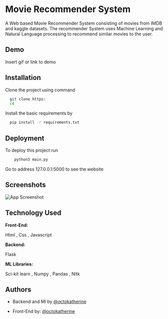 #                          Movie Recommender System

A Web based Movie Recommender System consisting of movies from IMDB and kaggle datasets.
The recommender System uses Machine Learning and Natural Language processing to recommend similar movies to the user.



## Demo

Insert gif or link to demo


## Installation
Clone the project using command

```bash
  git clone https:
  cd
```
    
Install the basic requirements by 

```bash
  pip install -r requirements.txt
```


## Deployment

To deploy this project run

```bash
    python3 main.py
```

Go to address 127.0.0.1:5000 to see the website

## Screenshots

![App Screenshot](https://via.placeholder.com/468x300?text=App+Screenshot+Here)


## Technology Used

**Front-End:**

Html , Css , Javascript

**Backend:** 

Flask


**ML Libraries:** 

 Sci-kit learn , Numpy , Pandas , Nltk




## Authors

- Backend and Ml by [@octokatherine](https://www.github.com/octokatherine)

- Front-End by: [@octokatherine](https://www.github.com/octokatherine)